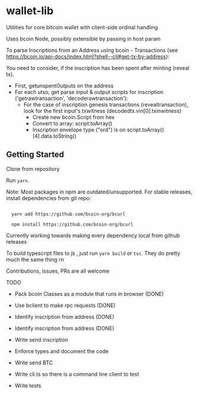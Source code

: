 # wallet-lib

Utilities for core bitcoin wallet with client-side ordinal handling

Uses bcoin Node, possibly extensible by passing in host param


To parse Inscriptions from an Address using  bcoin - Transactions (see https://bcoin.io/api-docs/index.html?shell--cli#get-tx-by-address):

 You need to consider, if the inscription has been spent after minting (reveal tx).   
 - First, getunspentOutputs on the address
 - For each utxo, get parse input & output scripts for inscription ('getrawtransaction', 'decoderawtransaction'):
     - For the case of inscription genesis transactions (revealtransaction), look for the first input's txwitness (decodedtx.vin[0].txinwitness)
       - Create new bcoin.Script from hex
       - Convert to array:  script.toArray()
       - Inscription envelope type ("ord") is on script.toArray()[4].data.toString()

  
  ## Getting Started

  Clone from repository

  Run ```yarn```.

  Note: Most packages in npm are outdated/unsupported. For stable releases, install dependencies from git repo:

```

  yarn add https://github.com/bcoin-org/bcurl

  npm install https://github.com/bcoin-org/bcurl

```
  Currently working towards making every dependency local from github releases


  To build typescript files to js  , just run ```yarn build``` or ```tsc```. They do pretty much the same thing rn


  Contributions, issues, PRs are all welcome  

    


TODO

- Pack bcoin Classes as a module that runs in browser (DONE)

- Use bclient to make rpc requests (DONE)

- Identify inscription from address (DONE)

- Identify inscription from address (DONE)

- Write send inscription

- Enforce types and document the code

- Write send BTC

- Write cli.ts so there is a command line client to test

- Write tests
